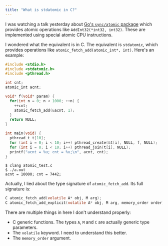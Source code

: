 ```yaml
---
title: "What is stdatomic in C?"
---
```


I was watching a talk yesterday about [Go's `sync/atomic` package](https://golang.org/pkg/sync/atomic/) which provides atomic operations like `AddInt32(*int32, int32)`. These are implemented using special atomic CPU instructions.

I wondered what the equivalent is in C. The equivalent is `stdatomic`, which provides operations like `atomic_fetch_add(atomic_int*, int)`. Here's an example:

```c
#include <stdio.h>
#include <stdatomic.h>
#include <pthread.h>

int cnt;
atomic_int acnt;

void* f(void* param) {
  for(int n = 0; n < 1000; ++n) {
    ++cnt;
    atomic_fetch_add(&acnt, 1);
  }
  return NULL;
}

int main(void) {
  pthread_t t[10];
  for (int i = 0; i < 10; i++) pthread_create(&t[i], NULL, f, NULL);
  for (int i = 0; i < 10; i++) pthread_join(t[i], NULL);
  printf("acnt = %u; cnt = %u;\n", acnt, cnt);
}
```

```
$ clang atomic_test.c
$ ./a.out
acnt = 10000; cnt = 7442;
```

Actually, I lied about the type signature of `atomic_fetch_add`. Its full signature is:

```c
C atomic_fetch_add(volatile A* obj, M arg);
C atomic_fetch_add_explicit(volatile A* obj, M arg, memory_order order);
```

There are multiple things in here I don't understand properly:

* C generic functions. The types `A`, `M` and `C` are actually generic type parameters.
* The `volatile` keyword. I need to understand this better.
* The `memory_order` argument.
